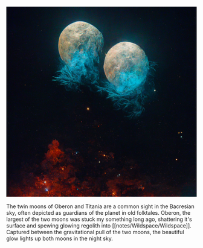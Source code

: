 ![](notes/assets/twinmoons.png "twinmoons.png")

The twin moons of Oberon and Titania are a common sight in the Bacresian sky, often depicted as guardians of the planet in old folktales. 
Oberon, the largest of the two moons was stuck my something long ago, shattering it's surface and spewing glowing regolith into [[notes/Wildspace/Wildspace]]. Captured between the gravitational pull of the two moons, the beautiful glow lights up both moons in the night sky.